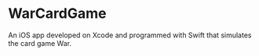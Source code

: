 # WarCardGame
An iOS app developed on Xcode and programmed with Swift that simulates the card game War.
